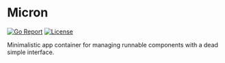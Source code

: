 # Micron
[![Go Report](https://goreportcard.com/badge/github.com/kucherenkovova/micron)](https://goreportcard.com/report/github.com/kucherenkovova/micron)
[![License](https://img.shields.io/github/license/kucherenkovova/micron)](https://github.com/kucherenkovova/micron/blob/main/LICENSE)

Minimalistic app container for managing runnable components with a dead simple interface.
